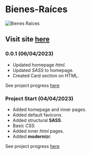 # Bienes-Raíces

![Bienes Raíces](https://user-images.githubusercontent.com/110303654/229857645-0b1f852b-6a14-4272-aefb-36431a4acba8.png)

## Visit site [here](https://github.com/ArturoHDZG/Bienes-Raices)

### 0.0.1 (06/04/2023)

* Updated homepage _html_.
* Updated _SASS_ to homepage.
* Created Card section on HTML.

See project progress [here](https://github.com/ArturoHDZG/Bienes-Raices/releases/tag/0.0.1)

### Project Start (04/04/2023)

* Added homepage and inner pages.
* Added default favicons.
* Added structural **SASS**.
* Basic _CSS_.
* Added inner _html_ pages.
* Added **modernizr**.

See project progress [here](https://github.com/ArturoHDZG/Bienes-Raices/releases/tag/Start)
